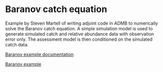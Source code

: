 #  Baranov catch equation

Example by Steven Martell of writing adjoint code in ADMB to numerically solve the Baranov catch equation. A simple simulation model is used to generate simulated catch and relative abundance data with observation error only. The assessment model is then conditioned on the simulated catch data.

[Baranov example documentation][6]

[Baranov example][7]

[6]: ./AdJointCodeBaranov.pdf
[7]: ./barnov.tpl
